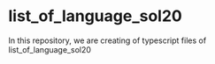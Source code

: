 # list_of_language_sol20
In this repository, we are creating of typescript files of list_of_language_sol20
